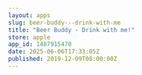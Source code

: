 ```yaml
---
layout: apps
slug: beer-buddy---drink-with-me
title: "Beer Buddy - Drink with me!"
store: apple
app_id: 1487915470
date: 2025-06-06T17:33:05Z
published: 2019-12-09T08:00:00Z
---
```

